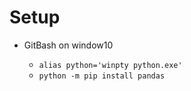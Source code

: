 # Setup

- GitBash on window10

    - `alias python='winpty python.exe'`
    - `python -m pip install pandas`